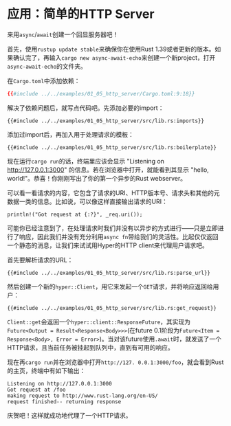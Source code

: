 # 应用：简单的HTTP Server

来用`async`/`await`创建一个回显服务器吧！

首先，使用`rustup update stable`来确保你在使用Rust 1.39或者更新的版本。如果确认完了，再输入`cargo new async-await-echo`来创建一个新project，打开`async-await-echo`的文件夹。

在`Cargo.toml`中添加依赖：

```toml
{{#include ../../examples/01_05_http_server/Cargo.toml:9:18}}
```

解决了依赖问题后，就写点代码吧。先添加必要的import：

```rust,ignore
{{#include ../../examples/01_05_http_server/src/lib.rs:imports}}
```

添加过import后，再加入用于处理请求的模板：

```rust,ignore
{{#include ../../examples/01_05_http_server/src/lib.rs:boilerplate}}
```

现在运行`cargo run`的话，终端里应该会显示 "Listening on http://127.0.0.1:3000" 的信息。若在浏览器中打开，就能看到其显示 "hello, world!"。恭喜！你刚刚写出了你的第一个异步的Rust webserver。

可以看一看请求的内容，它包含了请求的URI、HTTP版本号、请求头和其他的元数据一类的信息。比如说，可以像这样直接输出请求的URI：

```rust,ignore
println!("Got request at {:?}", _req.uri());
```

可能你已经注意到了，在处理请求时我们并没有以异步的方式进行——只是立即进行了响应，因此我们并没有充分利用`async fn`带给我们的灵活性。比起仅仅返回一个静态的消息，让我们来试试用Hyper的HTTP client来代理用户请求吧。

首先要解析请求的URL：

```rust,ignore
{{#include ../../examples/01_05_http_server/src/lib.rs:parse_url}}
```

然后创建一个新的`hyper::Client`，用它来发起一个`GET`请求，并将响应返回给用户：

```rust,ignore
{{#include ../../examples/01_05_http_server/src/lib.rs:get_request}}
```

`Client::get`会返回一个`hyper::client::ResponseFuture`，其实现为`Future<Output = Result<Response<Body>>>`(在future 0.1阶段为`Future<Item = Response<Body>, Error = Error>`)。当对该future使用`.await`时，就发送了一个HTTP请求，且当前任务被挂起到队列中，直到有可用的响应。

现在再`cargo run`并在浏览器中打开`http://127. 0.0.1:3000/foo`，就会看到Rust的主页，终端中有如下输出：

```
Listening on http://127.0.0.1:3000
Got request at /foo
making request to http://www.rust-lang.org/en-US/
request finished-- returning response
```

庆贺吧！这样就成功地代理了一个HTTP请求。